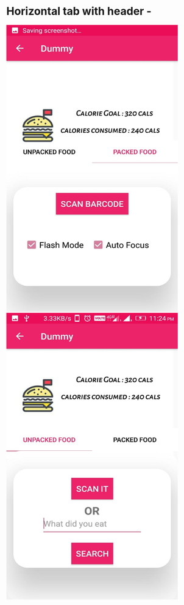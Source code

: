 # Horizontal tab with header -

<img src="ss/a.jpeg" height=750 width=450></img>
<img src="ss/b.jpeg" height=750 width=450></img>
